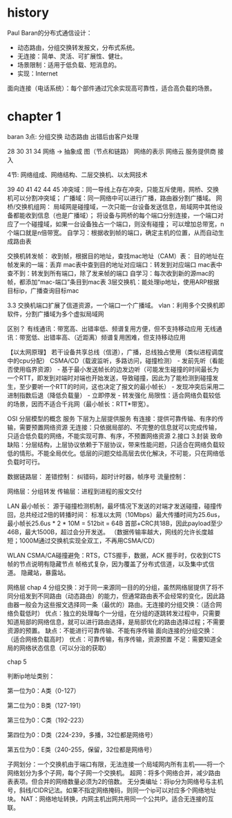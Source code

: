 # history

Paul Baran的分布式通信设计：

- 动态路由，分组交换转发报文，分布式系统。
- 无连接：简单、灵活、可扩展性、健壮。
- 场景限制：适用于低负载、短消息的。
- 实现：Internet

面向连接（电话系统）：每个部件通过冗余实现高可靠性，适合高负载的场景。



# chapter 1

baran 3点:
分组交换
动态路由
出错后由客户处理

28 30 31 34
网络 -> 抽象成 图（节点和链路）
网络的表示
网络云
服务提供商
接入

4节: 网络组成、网络结构、二层交换机、以太网技术

39 40 41 42 44 45
冲突域：同一导线上存在冲突，只能互斥使用，网桥、交换机可以分割冲突域；
广播域：同一网络中可以进行广播，路由器分割广播域。
网桥/交换机组网：
局域网是碰撞域，一次只能一台设备发送信息，局域网中其他设备都能收到信息（也是广播域）；
将设备与网桥的每个端口分别连接，一个端口对应了一个碰撞域，如果一台设备独占一个端口，则没有碰撞；
可以增加总带宽，n个端口就是n倍带宽。
自学习：根据收到帧的端口，确定主机的位置，从而自动生成路由表

  交换机转发帧：
收到帧，根据目的地址，查找mac地址（CAM）表：
目的地址在帧发来的一端：丢弃
mac表中查到目的地址对应端口：转发到对应端口
mac表中查不到：转发到所有端口，除了发来帧的端口
自学习：每次收到新的源mac的帧，都添加“mac-端口”条目到mac表
3层交换机：能处理ip地址，使用ARP根据目标ip，广播查询目标mac

3.3
交换机端口扩展了信道资源，一个端口一个广播域。
vlan：利用多个交换机即软件，分割广播域为多个虚拟局域网

区别？
有线通讯：带宽高、出错率低、频谱复用方便，但不支持移动应用
无线通讯：带宽低、出错率高、（近距离）频谱复用困难，但支持移动应用

【以太网原理】
若干设备共享总线（信道），广播，总线独占使用（类似进程调度中的cpu分配）
CSMA/CD（载波监听，多路访问，碰撞检测）
\- 发前先听（看能否使用临界资源）
\- 基于最小发送帧长的边发边听（可能发生碰撞的时间最长为一个RTT，即发到对端时对端也开始发送，导致碰撞，因此为了能检测到碰撞发生，至少要听一个RTT的时间，这也决定了报文的最小帧长）
\- 发现冲突后采用二进制指数后退（降低负载量）
\- 立即停发
\- 转发强化
局限性：适合网络负载较低的场景，因而不适合千兆网（最小帧长：RTT*带宽）。

OSI
分层模型的概念
服务
	下层为上层提供服务
	有连接：提供可靠传输、有序的传输，需要预置网络资源
	无连接：只依据局部的、不完整的信息就可以完成传输，只适合低负载的网络，不能实现可靠、有序，不预置网络资源
2.接口
3.封装
致命缺陷：分层结构，上层协议依赖于下层协议，带来性能问题，只适合在网络负载较低的情形。不能全局优化。低层的问题交给高层去优化解决，不可能，只在网络低负载时可行。

数据链路层：
差错控制：
纠错码，超时计时器，帧序号
流量控制：

网络层：分组转发
传输层：进程到进程的报文交付



LAN
最小帧长：
源于碰撞检测机制，最坏情况下发送的对端才发送碰撞，碰撞传回，总共经过2倍的转播时间：
标准以太网（10Mbps）最大传播时间为25.6us，最小帧长25.6us * 2 * 10M = 512bit = 64B
首部+CRC共18B，因此payload至少46B，最大1500B，超过会分开发送。
（数据传输率越大，网线的允许长度越短；1000M通过交换机实现全双工，不再用CSMA/CD）

WLAN
CSMA/CA碰撞避免：RTS，CTS握手，数据，ACK
握手时，仅收到CTS帧的节点说明有隐藏节点
帧格式复杂，因为覆盖了分布式信道，以及集中式信道。
隐藏站，暴露站。

网络层
chap 4
分组交换：对于同一来源同一目的的分组，虽然网络层提供了将不同分组发到不同路由（动态路由）的能力，但通常路由表不会经常的变化，因此路由器一般会为这些报文选择同一条（最优的）路由。无连接的分组交换：（适合网络负载低时）
优点：独立的处理每个一分组，在分组的逐跳转发过程中，只需要知道局部的网络信息，就可以进行路由选择，是局部优化的路由选择过程；不需要资源的预置。
缺点：不能进行可靠传输、不能有序传输
面向连接的分组交换：（适合网络负载高时）
优点：可靠传输，有序传输，资源预置
不足：需要知道全局的网络状态信息（可以分治的获取）  



chap 5

判断ip地址类别：

第一位为0：A类（0-127）

第二位为0：B类（127-191）

第三位为0：C类（192-223）

第四位为0：D类（224-239，多播，32位都是网络号）

第五位为0：E类（240-255，保留，32位都是网络号）



子网划分：一个交换机由于端口有限，无法连接一个局域网内所有主机——将一个网络划分为多个子网，每个子网一个交换机。
超网：将多个网络合并，减少路由表表项。但合并的网络数量必须为2的倍数。
无分类编址：将ip分为网络号与主机号，斜线/CIDR记法。如果不指定网络掩码，则同一个ip可以对应多个网络地址块。
NAT：网络地址转换，内网主机出网共用同一个公共IP。适合无连接的互联。  






